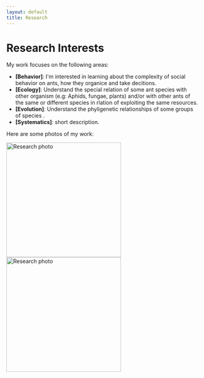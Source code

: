 ```yaml
---
layout: default
title: Research
---
```


# Research Interests

My work focuses on the following areas:

- **[Behavior]**: I'm interested in learning about the complexity of social behavior on ants, how they organice and take decitions.  
- **[Ecology]**: Understand the special relation of some ant species with other organism (e.g: Aphids, fungae, plants) and/or with other ants of the same or different species in rlation of exploiting the same resources.  
- **[Evolution]**: Understand the phyligenetic relationships of some groups of species .
- **[Systematics]**: short description.  

Here are some photos of my work:

<img src="/assets/images/research1.jpg" alt="Research photo" width="300">  
<img src="/assets/images/research2.jpg" alt="Research photo" width="300">
